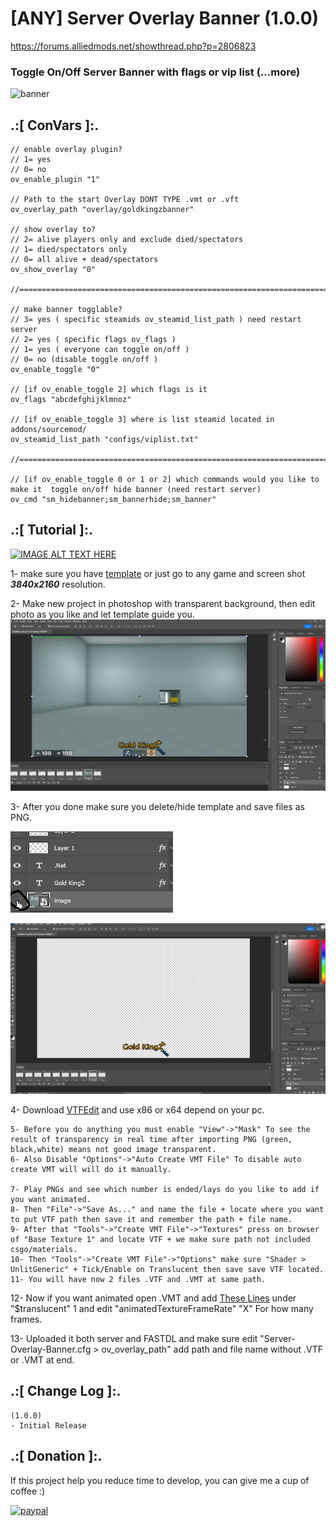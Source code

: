# [ANY] Server Overlay Banner (1.0.0)
https://forums.alliedmods.net/showthread.php?p=2806823

### Toggle On/Off Server Banner with flags or vip list (...more)

![banner](https://github.com/oqyh/Server-Overlay-Banner/assets/48490385/1dc63c23-25f9-4ea2-a302-ca93270986df)


## .:[ ConVars ]:.
```
// enable overlay plugin?
// 1= yes
// 0= no
ov_enable_plugin "1"

// Path to the start Overlay DONT TYPE .vmt or .vft
ov_overlay_path "overlay/goldkingzbanner"

// show overlay to?
// 2= alive players only and exclude died/spectators
// 1= died/spectators only
// 0= all alive + dead/spectators
ov_show_overlay "0"

//==========================================================================================

// make banner togglable?
// 3= yes ( specific steamids ov_steamid_list_path ) need restart server
// 2= yes ( specific flags ov_flags )
// 1= yes ( everyone can toggle on/off )
// 0= no (disable toggle on/off )
ov_enable_toggle "0"

// [if ov_enable_toggle 2] which flags is it
ov_flags "abcdefghijklmnoz"

// [if ov_enable_toggle 3] where is list steamid located in addons/sourcemod/
ov_steamid_list_path "configs/viplist.txt"

//==========================================================================================

// [if ov_enable_toggle 0 or 1 or 2] which commands would you like to make it  toggle on/off hide banner (need restart server)
ov_cmd "sm_hidebanner;sm_bannerhide;sm_banner"
```

## .:[ Tutorial ]:.


[![IMAGE ALT TEXT HERE](https://img.youtube.com/vi/cV-qOZvUrhI/0.jpg)](https://www.youtube.com/watch?v=cV-qOZvUrhI)


1- make sure you have [template](https://github.com/oqyh/Server-Overlay-Banner/blob/main/img/template%20.png) or just go to any game and screen shot ***3840x2160*** resolution.

2- Make new project in photoshop with transparent background, then edit photo as you like and let template guide you.
![alt text](https://github.com/oqyh/Server-Overlay-Banner/blob/main/img/lineup.png)

3- After you done make sure you delete/hide template and save files as PNG.

![alt text](https://github.com/oqyh/Server-Overlay-Banner/blob/main/img/lineup2.png)

![alt text](https://github.com/oqyh/Server-Overlay-Banner/blob/main/img/lineup3.png)

4- Download [VTFEdit](https://github.com/NeilJed/VTFLib) and use x86 or x64 depend on your pc.
```
5- Before you do anything you must enable "View"->"Mask" To see the result of transparency in real time after importing PNG (green, black,white) means not good image transparent.
6- Also Disable "Options"->"Auto Create VMT File" To disable auto create VMT will will do it manually.

7- Play PNGs and see which number is ended/lays do you like to add if you want animated.
8- Then "File"->"Save As..." and name the file + locate where you want to put VTF path then save it and remember the path + file name.
9- After that "Tools"->"Create VMT File"->"Textures" press on browser of "Base Texture 1" and locate VTF + we make sure path not included csgo/materials.
10- Then "Tools"->"Create VMT File"->"Options" make sure "Shader > UnlitGeneric" + Tick/Enable on Translucent then save save VTF located.
11- You will have now 2 files .VTF and .VMT at same path.
```
12- Now if you want animated open .VMT and add [These Lines](https://github.com/oqyh/Server-Overlay-Banner/blob/main/img/Animated%20VTF.txt) under "$translucent" 1 and edit "animatedTextureFrameRate" "X" For how many frames.

13- Uploaded it both server and FASTDL and make sure edit "Server-Overlay-Banner.cfg > ov_overlay_path" add path and file name without .VTF or .VMT at end.


## .:[ Change Log ]:.
```
(1.0.0)
- Initial Release
```

## .:[ Donation ]:.

If this project help you reduce time to develop, you can give me a cup of coffee :)

[![paypal](https://www.paypalobjects.com/en_US/i/btn/btn_donateCC_LG.gif)](https://paypal.me/oQYh)
